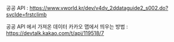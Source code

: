공공 API : https://www.vworld.kr/dev/v4dv_2ddataguide2_s002.do?svcIde=frstclimb

공공 API 에서 가져온 데이터 카카오 맵에서 띄우는 방법 : https://devtalk.kakao.com/t/api/119518/7
